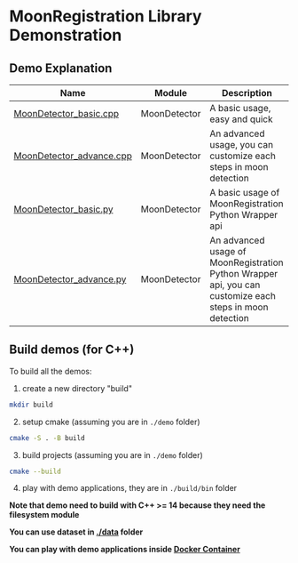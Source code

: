 # MoonRegistration Library Demonstration


## Demo Explanation

| Name                                                   | Module       | Description                                                                                              |
|--------------------------------------------------------|--------------|----------------------------------------------------------------------------------------------------------|
| [MoonDetector_basic.cpp](./MoonDetector_basic.cpp)     | MoonDetector | A basic usage, easy and quick                                                                            |
| [MoonDetector_advance.cpp](./MoonDetector_advance.cpp) | MoonDetector | An advanced usage, you can customize each steps in moon detection                                        |
| [MoonDetector_basic.py](./MoonDetector_basic.py)       | MoonDetector | A basic usage of MoonRegistration Python Wrapper api                                                     |
| [MoonDetector_advance.py](./MoonDetector_advance.py)   | MoonDetector | An advanced usage of MoonRegistration Python Wrapper api, you can customize each steps in moon detection |


## Build demos (for C++)

To build all the demos:

1. create a new directory "build"

```sh
mkdir build
```

2. setup cmake (assuming you are in `./demo` folder)

```sh
cmake -S . -B build
```

3. build projects (assuming you are in `./demo` folder)

```sh
cmake --build
```

4. play with demo applications, they are in `./build/bin` folder

**Note that demo need to build with C++ >= 14 because they need the filesystem module**

**You can use dataset in [./data](./data) folder**

**You can play with demo applications inside [Docker Container](../BUILDING.md#build-using-docker-recommend)**

